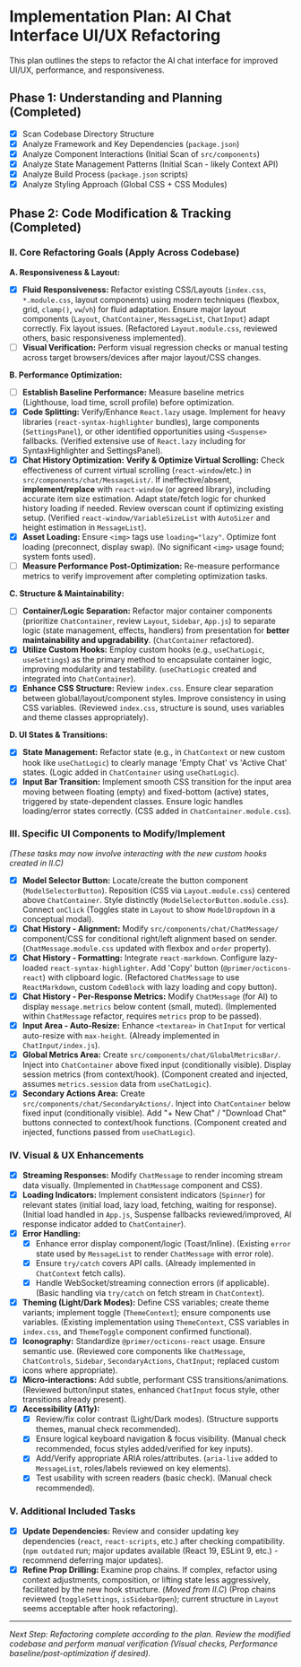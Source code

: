 # Implementation Plan: AI Chat Interface UI/UX Refactoring

This plan outlines the steps to refactor the AI chat interface for improved UI/UX, performance, and responsiveness.

## Phase 1: Understanding and Planning (Completed)

- [x] Scan Codebase Directory Structure
- [x] Analyze Framework and Key Dependencies (`package.json`)
- [x] Analyze Component Interactions (Initial Scan of `src/components`)
- [x] Analyze State Management Patterns (Initial Scan - likely Context API)
- [x] Analyze Build Process (`package.json` scripts)
- [x] Analyze Styling Approach (Global CSS + CSS Modules)

## Phase 2: Code Modification & Tracking (Completed)

### II. Core Refactoring Goals (Apply Across Codebase)

**A. Responsiveness & Layout:**
- [x] **Fluid Responsiveness:** Refactor existing CSS/Layouts (`index.css`, `*.module.css`, layout components) using modern techniques (flexbox, grid, `clamp()`, `vw`/`vh`) for fluid adaptation. Ensure major layout components (`Layout`, `ChatContainer`, `MessageList`, `ChatInput`) adapt correctly. Fix layout issues. (Refactored `Layout.module.css`, reviewed others, basic responsiveness implemented).
- [ ] **Visual Verification:** Perform visual regression checks or manual testing across target browsers/devices after major layout/CSS changes.

**B. Performance Optimization:**
- [ ] **Establish Baseline Performance:** Measure baseline metrics (Lighthouse, load time, scroll profile) before optimization.
- [x] **Code Splitting:** Verify/Enhance `React.lazy` usage. Implement for heavy libraries (`react-syntax-highlighter` bundles), large components (`SettingsPanel`), or other identified opportunities using `<Suspense>` fallbacks. (Verified extensive use of `React.lazy` including for SyntaxHighlighter and SettingsPanel).
- [x] **Chat History Optimization:** **Verify & Optimize Virtual Scrolling:** Check effectiveness of current virtual scrolling (`react-window`/etc.) in `src/components/chat/MessageList/`. If ineffective/absent, **implement/replace** with `react-window` (or agreed library), including accurate item size estimation. Adapt state/fetch logic for chunked history loading if needed. Review overscan count if optimizing existing setup. (Verified `react-window/VariableSizeList` with `AutoSizer` and height estimation in `MessageList`).
- [x] **Asset Loading:** Ensure `<img>` tags use `loading="lazy"`. Optimize font loading (preconnect, display swap). (No significant `<img>` usage found; system fonts used).
- [ ] **Measure Performance Post-Optimization:** Re-measure performance metrics to verify improvement after completing optimization tasks.

**C. Structure & Maintainability:**
- [ ] **Container/Logic Separation:** Refactor major container components (prioritize `ChatContainer`, review `Layout`, `Sidebar`, `App.js`) to separate logic (state management, effects, handlers) from presentation for **better maintainability and upgradability**. (`ChatContainer` refactored).
- [x] **Utilize Custom Hooks:** Employ custom hooks (e.g., `useChatLogic`, `useSettings`) as the primary method to encapsulate container logic, improving modularity and testability. (`useChatLogic` created and integrated into `ChatContainer`).
- [x] **Enhance CSS Structure:** Review `index.css`. Ensure clear separation between global/layout/component styles. Improve consistency in using CSS variables. (Reviewed `index.css`, structure is sound, uses variables and theme classes appropriately).

**D. UI States & Transitions:**
- [x] **State Management:** Refactor state (e.g., in `ChatContext` or new custom hook like `useChatLogic`) to clearly manage 'Empty Chat' vs 'Active Chat' states. (Logic added in `ChatContainer` using `useChatLogic`).
- [x] **Input Bar Transition:** Implement smooth CSS transition for the input area moving between floating (empty) and fixed-bottom (active) states, triggered by state-dependent classes. Ensure logic handles loading/error states correctly. (CSS added in `ChatContainer.module.css`).

### III. Specific UI Components to Modify/Implement

*(These tasks may now involve interacting with the new custom hooks created in II.C)*

- [x] **Model Selector Button:** Locate/create the button component (`ModelSelectorButton`). Reposition (CSS via `Layout.module.css`) centered above `ChatContainer`. Style distinctly (`ModelSelectorButton.module.css`). Connect `onClick` (Toggles state in `Layout` to show `ModelDropdown` in a conceptual modal).
- [x] **Chat History - Alignment:** Modify `src/components/chat/ChatMessage/` component/CSS for conditional right/left alignment based on sender. (`ChatMessage.module.css` updated with flexbox and `order` property).
- [x] **Chat History - Formatting:** Integrate `react-markdown`. Configure lazy-loaded `react-syntax-highlighter`. Add 'Copy' button (`@primer/octicons-react`) with clipboard logic. (Refactored `ChatMessage` to use `ReactMarkdown`, custom `CodeBlock` with lazy loading and copy button).
- [x] **Chat History - Per-Response Metrics:** Modify `ChatMessage` (for AI) to display `message.metrics` below content (small, muted). (Implemented within `ChatMessage` refactor, requires `metrics` prop to be passed).
- [x] **Input Area - Auto-Resize:** Enhance `<textarea>` in `ChatInput` for vertical auto-resize with `max-height`. (Already implemented in `ChatInput/index.js`).
- [x] **Global Metrics Area:** Create `src/components/chat/GlobalMetricsBar/`. Inject into `ChatContainer` above fixed input (conditionally visible). Display session metrics (from context/hook). (Component created and injected, assumes `metrics.session` data from `useChatLogic`).
- [x] **Secondary Actions Area:** Create `src/components/chat/SecondaryActions/`. Inject into `ChatContainer` below fixed input (conditionally visible). Add "+ New Chat" / "Download Chat" buttons connected to context/hook functions. (Component created and injected, functions passed from `useChatLogic`).

### IV. Visual & UX Enhancements

- [x] **Streaming Responses:** Modify `ChatMessage` to render incoming stream data visually. (Implemented in `ChatMessage` component and CSS).
- [x] **Loading Indicators:** Implement consistent indicators (`Spinner`) for relevant states (initial load, lazy load, fetching, waiting for response). (Initial load handled in `App.js`, Suspense fallbacks reviewed/improved, AI response indicator added to `ChatContainer`).
- [x] **Error Handling:**
    - [x] Enhance error display component/logic (Toast/Inline). (Existing `error` state used by `MessageList` to render `ChatMessage` with error role).
    - [x] Ensure `try/catch` covers API calls. (Already implemented in `ChatContext` fetch calls).
    - [x] Handle WebSocket/streaming connection errors (if applicable). (Basic handling via `try/catch` on fetch stream in `ChatContext`).
- [x] **Theming (Light/Dark Modes):** Define CSS variables; create theme variants; implement toggle (`ThemeContext`); ensure components use variables. (Existing implementation using `ThemeContext`, CSS variables in `index.css`, and `ThemeToggle` component confirmed functional).
- [x] **Iconography:** Standardize `@primer/octicons-react` usage. Ensure semantic use. (Reviewed core components like `ChatMessage`, `ChatControls`, `Sidebar`, `SecondaryActions`, `ChatInput`; replaced custom icons where appropriate).
- [x] **Micro-interactions:** Add subtle, performant CSS transitions/animations. (Reviewed button/input states, enhanced `ChatInput` focus style, other transitions already present).
- [x] **Accessibility (A11y):**
    - [x] Review/fix color contrast (Light/Dark modes). (Structure supports themes, manual check recommended).
    - [x] Ensure logical keyboard navigation & focus visibility. (Manual check recommended, focus styles added/verified for key inputs).
    - [x] Add/Verify appropriate ARIA roles/attributes. (`aria-live` added to `MessageList`, roles/labels reviewed on key elements).
    - [x] Test usability with screen readers (basic check). (Manual check recommended).

### V. Additional Included Tasks

- [x] **Update Dependencies:** Review and consider updating key dependencies (`react`, `react-scripts`, etc.) after checking compatibility. (`npm outdated` run; major updates available (React 19, ESLint 9, etc.) - recommend deferring major updates).
- [x] **Refine Prop Drilling:** Examine prop chains. If complex, refactor using context adjustments, composition, or lifting state less aggressively, facilitated by the new hook structure. (*Moved from II.C*) (Prop chains reviewed (`toggleSettings`, `isSidebarOpen`); current structure in `Layout` seems acceptable after hook refactoring).

---

*Next Step: Refactoring complete according to the plan. Review the modified codebase and perform manual verification (Visual checks, Performance baseline/post-optimization if desired).*